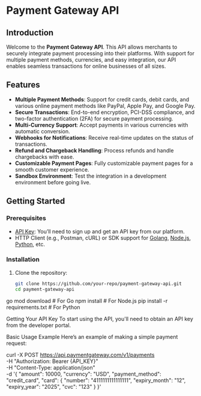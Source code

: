 # Payment Gateway API

## Introduction

Welcome to the **Payment Gateway API**. This API allows merchants to securely integrate payment processing into their platforms. With support for multiple payment methods, currencies, and easy integration, our API enables seamless transactions for online businesses of all sizes.

## Features

- **Multiple Payment Methods**: Support for credit cards, debit cards, and various online payment methods like PayPal, Apple Pay, and Google Pay.
- **Secure Transactions**: End-to-end encryption, PCI-DSS compliance, and two-factor authentication (2FA) for secure payment processing.
- **Multi-Currency Support**: Accept payments in various currencies with automatic conversion.
- **Webhooks for Notifications**: Receive real-time updates on the status of transactions.
- **Refund and Chargeback Handling**: Process refunds and handle chargebacks with ease.
- **Customizable Payment Pages**: Fully customizable payment pages for a smooth customer experience.
- **Sandbox Environment**: Test the integration in a development environment before going live.

## Getting Started

### Prerequisites

- [API Key](#getting-your-api-key): You’ll need to sign up and get an API key from our platform.
- HTTP Client (e.g., Postman, cURL) or SDK support for [Golang](https://golang.org), [Node.js](https://nodejs.org), [Python](https://www.python.org), etc.

### Installation

1. Clone the repository:
   ```bash
   git clone https://github.com/your-repo/payment-gateway-api.git
   cd payment-gateway-api

go mod download  # For Go
npm install      # For Node.js
pip install -r requirements.txt  # For Python

Getting Your API Key
To start using the API, you'll need to obtain an API key from the developer portal.

Basic Usage Example
Here’s an example of making a simple payment request:


curl -X POST https://api.paymentgateway.com/v1/payments \
  -H "Authorization: Bearer {API_KEY}" \
  -H "Content-Type: application/json" \
  -d '{
    "amount": 10000,
    "currency": "USD",
    "payment_method": "credit_card",
    "card": {
      "number": "4111111111111111",
      "expiry_month": "12",
      "expiry_year": "2025",
      "cvc": "123"
    }
  }'
